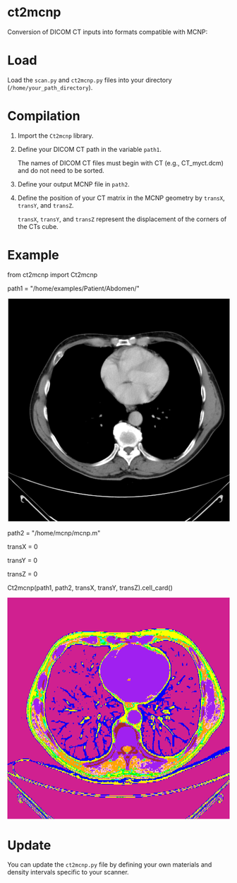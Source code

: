 # ct2mcnp
Conversion of DICOM CT inputs into formats compatible with MCNP:

# Load 
Load the `scan.py` and `ct2mcnp.py` files into your directory (`/home/your_path_directory`).

# Compilation

1) Import the `Ct2mcnp` library.
2) Define your DICOM CT path in the variable `path1`.
   
   The names of DICOM CT files must begin with CT (e.g., CT_myct.dcm) and do not need to be sorted.
4) Define your output MCNP file in `path2`.
5) Define the position of your CT matrix in the MCNP geometry by `transX`, `transY`, and `transZ`.

   `transX`, `transY`, and `transZ` represent the displacement of the corners of the CTs cube.

# Example
from ct2mcnp import Ct2mcnp

path1 = "/home/examples/Patient/Abdomen/"

![CT](CT.png)

path2 = "/home/mcnp/mcnp.m"

transX = 0

transY = 0

transZ = 0

Ct2mcnp(path1, path2, transX, transY, transZ).cell_card()

![Ct2mcnp](Abdomen_mcnp.png)

# Update
You can update the `ct2mcnp.py` file by defining your own materials and density intervals specific to your scanner.


